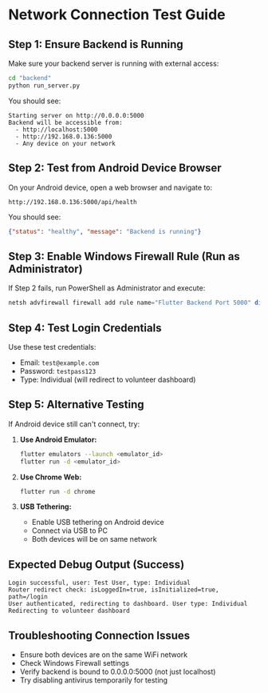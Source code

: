 # Network Connection Test Guide

## Step 1: Ensure Backend is Running
Make sure your backend server is running with external access:

```bash
cd "backend"
python run_server.py
```

You should see:
```
Starting server on http://0.0.0.0:5000
Backend will be accessible from:
  - http://localhost:5000
  - http://192.168.0.136:5000
  - Any device on your network
```

## Step 2: Test from Android Device Browser
On your Android device, open a web browser and navigate to:
```
http://192.168.0.136:5000/api/health
```

You should see:
```json
{"status": "healthy", "message": "Backend is running"}
```

## Step 3: Enable Windows Firewall Rule (Run as Administrator)
If Step 2 fails, run PowerShell as Administrator and execute:

```powershell
netsh advfirewall firewall add rule name="Flutter Backend Port 5000" dir=in action=allow protocol=TCP localport=5000
```

## Step 4: Test Login Credentials
Use these test credentials:
- Email: `test@example.com`
- Password: `testpass123`
- Type: Individual (will redirect to volunteer dashboard)

## Step 5: Alternative Testing
If Android device still can't connect, try:

1. **Use Android Emulator:**
   ```bash
   flutter emulators --launch <emulator_id>
   flutter run -d <emulator_id>
   ```

2. **Use Chrome Web:**
   ```bash
   flutter run -d chrome
   ```

3. **USB Tethering:**
   - Enable USB tethering on Android device
   - Connect via USB to PC
   - Both devices will be on same network

## Expected Debug Output (Success)
```
Login successful, user: Test User, type: Individual
Router redirect check: isLoggedIn=true, isInitialized=true, path=/login
User authenticated, redirecting to dashboard. User type: Individual
Redirecting to volunteer dashboard
```

## Troubleshooting Connection Issues
- Ensure both devices are on the same WiFi network
- Check Windows Firewall settings
- Verify backend is bound to 0.0.0.0:5000 (not just localhost)
- Try disabling antivirus temporarily for testing
